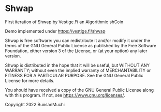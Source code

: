 # Shwap
First iteration of Shwap by Vestige.Fi an Algorithmic shCoin

Demo implemented under https://vestige.fi/shwap

Shwap is free software: you can redistribute it and/or modify it under the terms of the GNU General Public License as published by the Free Software Foundation, either version 3 of the License, or (at your option) any later version.

Shwap is distributed in the hope that it will be useful, but WITHOUT ANY WARRANTY; without even the implied warranty of MERCHANTABILITY or FITNESS FOR A PARTICULAR PURPOSE. See the GNU General Public License for more details.

You should have received a copy of the GNU General Public License along with this program. If not, see https://www.gnu.org/licenses/.

Copyright 2022 BunsanMuchi
